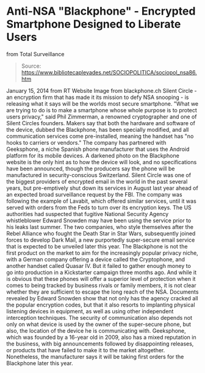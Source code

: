 # Anti-NSA "Blackphone" - Encrypted Smartphone Designed to Liberate Users 
from Total Surveillance

> Source: https://www.bibliotecapleyades.net/SOCIOPOLITICA/sociopol_nsa86.htm

January 15, 2014
from RT
Website
Image from blackphone.ch
Silent Circle - an encryption firm that has made it its mission to defy NSA
snooping - is releasing what it says will be the worlds most secure smartphone.
"What we are trying to do is to make a smartphone whose whole purpose is to protect users privacy," said Phil
Zimmerman, a renowned cryptographer and one of Silent Circles founders.
Makers say that both the hardware and software
of the device, dubbed
the Blackphone, has been specially modified, and all
communication services come pre-installed, meaning the handset has "no hooks
to carriers or vendors."
The company has partnered with
Geeksphone, a niche Spanish phone
manufacturer that uses the Android platform for its mobile devices.
A darkened photo on the
Blackphone website is the only hint as to how the
device will look, and no specifications have been announced, though the
producers say the phone will be manufactured in security-conscious
Switzerland.
Silent Circle was one of the biggest providers of encrypted email in the
world in the past several years, but pre-emptively shut down its services in
August last year ahead of an expected broad surveillance request by the FBI.
The company was following the example of Lavabit, which offered similar
services, until it was served with orders from the Feds to turn over its
encryption keys.
The US authorities had suspected that fugitive National
Security Agency whistleblower
Edward Snowden may have been using the service
prior to his leaks last summer.
The two companies, who style themselves after the Rebel Alliance who fought
the Death Star in Star Wars, subsequently joined forces to develop
Dark
Mail, a new purportedly super-secure email service that is expected to be
unveiled later this year.
The Blackphone is not the first product on the market to aim for the
increasingly popular privacy niche, with a German company offering a device
called the
Cryptophone, and another handset called
Quasar IV. But it failed
to gather enough money to go into production in a Kickstarter campaign three
months ago.
And while it is obvious that these phones will offer a superior level of
protection when it comes to being tracked by business rivals or family
members, it is not clear whether they are sufficient to escape the long
reach of the NSA.
Documents revealed by Edward Snowden show that not only has the agency
cracked all the popular encryption codes, but that it also resorts to
implanting physical listening devices in equipment, as well as using other
independent interception techniques.
The security of communication also depends not only on what device is used
by the owner of the super-secure phone, but also, the location of the device
he is communicating with.
Geeksphone, which was founded by a 16-year old in 2009, also has a mixed
reputation in the business, with big announcements followed by disappointing
releases, or products that have failed to make it to the market altogether.
Nonetheless, the manufacturer says it will be taking first orders for the
Blackphone later this year.
